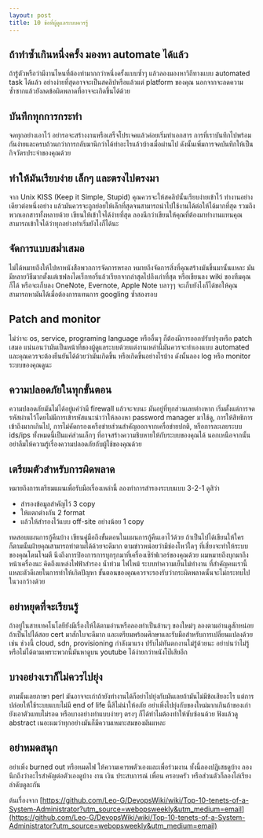 ```yaml
---
layout: post
title: 10 ข้อที่ผู้ดูแลระบบควรรู้
---
```


## ถ้าทำซ้ำเกินหนึ่งครั้ง มองหา automate ได้แล้ว

ถ้ารู้ตัวหรือว่ามีงานไหนที่ต้องทำมากกว่าหนึ่งครั้งแบบซ้ำๆ แล้วลองมองหาวิถีทางแบบ automated task ได้แล้ว อย่างง่ายที่สุดอาจจะเป็นสคลิปหรือแล้วแต่ platform ของคุณ นอกจากจะลดความซ้ำซากแล้วยังลดข้อผิดพลาดที่อาจจะเกิดขึ้นได้ด้วย

## บันทึกทุกการกระทำ

จดทุกอย่างเอาไว้ อย่ารอจะสร้างงานหรือเสร็จโปรเจคแล้วค่อยเริ่มทำเอกสาร การที่เราบันทึกไปพร้อมกันง่ายและครบถ้วนกว่าการกลับมานึกว่าได้ทำอะไรแล้วบ้างเมื่อผ่านไป ดังนั้นเพิ่มการจดบันทึกให้เป็นกิจวัตรประจำของคุณด้วย

## ทำให้มันเรียบง่าย เล็กๆ และตรงไปตรงมา

จาก Unix KISS (Keep it Simple, Stupid) คุณควรจะให้สคลิปนั้นเรียบง่ายเข้าไว้ ทำงานอย่างเดียวต่อหนึ่งอย่าง แล้วมันควรจะถูกย่อยให้เล็กที่สุดจนสามารถนำไปใช้งานได้ต่อให้ได้มากที่สุด รวมถึงพวกเอกสารทั้งหลายด้วย เขียนให้เข้าใจได้ง่ายที่สุด ลองนึกว่าเขียนให้คุณที่ต้องมาทำงานแทนคุณสามารถเข้าใจได้ว่าทุกอย่างทำเริ่มยังไงก็ได้นะ

## จัดการแบบสม่ำเสมอ

ไม่ได้หมายถึงให้ไปหาหนังสือพวกการจัดการหรอก หมายถึงจัดการสิ่งที่คุณสร้างมันขึ้นมานั้นแหละ มันมีหลายวิธีมากตั้งแต่เซฟลงไดเร็กทอรี่แล้วเรียกจากล่าสุดไปถึงเก่าที่สุด หรือเขียนลง wiki ของทีมคุณก็ได้ หรือจะเก็บลง OneNote, Evernote, Apple Note บลาๆๆ จะเก็บยังไงก็ได้ขอให้คุณสามารถหามันได้เมื่อต้องการแทนการ googling ซ้ำสองรอบ

## Patch and monitor

ไม่ว่าจะ os, service, programing language หรืออื่นๆ ก็ต้องมีการออกปรับปรุงหรือ patch เสมอ แน่นอนว่ามันเป็นหน้าที่ของผู้ดูแลระบบด้วยแต่งานเหล่านี้มันควรจะทำเองแบบ automated และคุณควรจะต้องยืนยันได้ด้วยว่ามันเกิดขึ้น หรือเกิดขึ้นอย่างไรบ้าง ดังนั้นลอง log หรือ monitor ระบบของคุณดูนะ

## ความปลอดภัยในทุกขั้นตอน

ความปลอดภัยมันไม่ได้อยู่แค่ว่ามี firewall แล้วจะจบนะ มันอยู่ที่ทุกส่วนเลยต่างหาก เริ่มตั้งแต่การจดรหัสผ่านไว้โดยไม่มีการเข้ารหัสแนะนำว่าให้ลองหา password manager มาใช้ดู,  การให้สิทธิการเข้าถึงมากเกินไป, การไม่คัดกรองเครือข่ายส่วนสำคัญออกจากเครื่อข่ายปกติ, หรือการละเลยระบบ ids/ips ทั้งหมดนี้เป็นแค่ส่วนเล็กๆ ที่อาจสร้างความชิบหายให้กับระบบของคุณได้ นอกเหนือจากนั้นอย่าลืมให้ความรู้เรื่องความปลอดภัยกับผู้ใช้ของคุณด้วย

## เตรียมตัวสำหรับการผิดพลาด

หมายถึงการเตรียมแผนเพื่อรับมือเรื่องเหล่านี้ ลองทำการสำรองระบบแบบ 3-2-1 ดูสิว่า

* สำรองข้อมูลสำคัญไว้ 3 copy
* ให้แตกต่างกัน 2 format
* แล้วให้สำรองไว้แบบ off-site อย่างน้อย 1 copy

ทดสอบแผนการกู้คืนบ้าง เขียนคู่มือถึงขั้นตอนในแผนการกู้คืนเอาไว้ด้วย ถ้าเป็นไปได้เขียนให้ใครก็ตามนั้นฝ่ายคุณสามารถทำตามได้ด้วยจะดีมาก ตามข่าวหน่อยว่ามีช่องโหว่ใดๆ ที่เสี่ยงจะทำให้ระบบของคุณโดนโจมตี นึงถึงการป้องการการบุกรุกมาที่เครื่องเซิร์ฟเวอร์ของคุณด้วย ผมหมายถึงบุกมาถึงหน้าเครื่องนะ คิดถึงแหล่งไฟฟ้าสำรอง น้ำท่วม ไฟไหม้ ระบบทำความเย็นไม่ทำงาน ที่สำคัญคนเรานี้แหละตัวดีเลยในการทำให้เกิดปัญหา ขั้นตอนของคุณควรจะรองรับว่ากระผิดพลาดนั้นจะไม่กระทบไปในวงกว้างด้วย

## อย่าหยุดที่จะเรียนรู้

ถ้าอยู่ในสายเทคโนโลยียังมีเรื่องให้ได้ตามอ่านหรือลองทำเป็นล้านๆ ของใหม่ๆ ลองตามอ่านดูสักหน่อย ถ้าเป็นไปได้สอย cert มาสักใบจะดีมาก และเตรียมพร้อมศึกษาและรับมือสำหรับการเปลี่ยนแปลงด้วย เช่น ช่วงนี้ cloud, sdn, provisioning กำลังมาแรง ปรับไม่ทันตกงานไม่รู้ด้วยนะ  อย่าบ่นว่าไม่รู้หรือไม่ได้ตามเพราะพวกนี้มันหาดูบน youtube ได้ง่ายกว่าหนังโป๊เสียอีก

## บางอย่างเราก็ไม่ควรไปยุ่ง

ตามนั้นเลยภาษา perl มันอาจจะเก่าถ้ายังทำงานได้ก็อย่าไปยุ่งกับมันเลยถ้ามันไม่มีข้อเสียอะไร แต่การปล่อยให้ใช้ระบบแบบไม่มี end of life นี้สิไม่น่าให้อภัย อย่าเพิ่งไปยุ่งกับของใหม่มากเกินถ้าของเก่ายังเอาตัวแทบไม่รอด หรือบางอย่างทำแบบง่ายๆ ตรงๆ ก็ได้ทำไมต้องทำให้ซับซ้อนด้วย ฟังแล้วดู abstract เนอะผมว่าทุกอย่างมันก็มีความเหมาะสมของมันแหละ

## อย่าหมดสนุก

อย่าเพิ่ง burned out หรือหมดไฟ ให้ความเคารพตัวเองและเพื่อร่วมงาน ทั้งนี้ลองปฏิเสธดูบ้าง ลองนึกถึงว่าอะไรสำคัญต่อตัวเองดูบ้าง งาน เงิน ประสบการณ์ เพื่อน ครอบครัว หรือส่วนตัวก็ลองไล่เรียงลำดับดูละกัน


ต้นเรื่องจาก [https://github.com/Leo-G/DevopsWiki/wiki/Top-10-tenets-of-a-System-Administrator?utm_source=webopsweekly&utm_medium=email](https://github.com/Leo-G/DevopsWiki/wiki/Top-10-tenets-of-a-System-Administrator?utm_source=webopsweekly&utm_medium=email)
